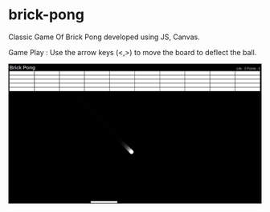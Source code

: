 # brick-pong

Classic Game Of Brick Pong developed using JS, Canvas.

Game Play : Use the arrow keys (<,>) to move the board to deflect the ball.

![Alt text](brick_pong/img/brick_pong2.png?raw=true "Screen 1")
